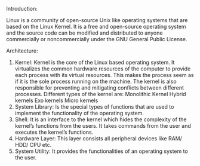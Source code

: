 Introduction:

Linux is a community of open-source Unix like operating systems that are based on the Linux Kernel.  It is a free and open-source operating system and the source code can be modified and distributed to anyone commercially or noncommercially under the GNU General Public License. 

Architecture:

1.  Kernel: Kernel is the core of the Linux based operating system. It virtualizes the common hardware resources of the computer to provide each process with its virtual resources. This makes the process seem as if it is the sole process running on the machine. The kernel is also responsible for preventing and mitigating conflicts between different processes. Different types of the kernel are: 
        Monolithic Kernel
        Hybrid kernels
        Exo kernels
        Micro kernels
2.  System Library: Is the special types of functions that are used to implement the functionality of the operating system.
3.  Shell: It is an interface to the kernel which hides the complexity of the kernel’s functions from the users. It takes commands from the user and executes the kernel’s functions.
4.  Hardware Layer: This layer consists all peripheral devices like RAM/ HDD/ CPU etc.
5.  System Utility: It provides the functionalities of an operating system to the user.